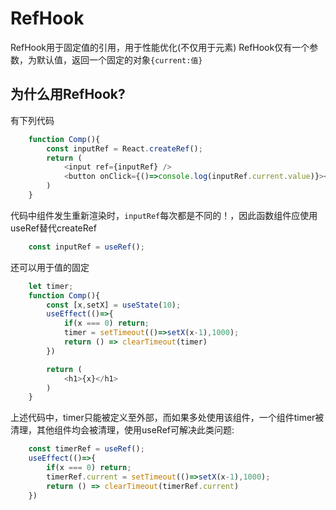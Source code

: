 # RefHook

RefHook用于固定值的引用，用于性能优化(不仅用于元素)
RefHook仅有一个参数，为默认值，返回一个固定的对象`{current:值}`

## 为什么用RefHook?

有下列代码

```javascript
    function Comp(){
        const inputRef = React.createRef();
        return (
            <input ref={inputRef} />
            <button onClick={()=>console.log(inputRef.current.value)}></button>
        )
    }
```
代码中组件发生重新渲染时，`inputRef`每次都是不同的！，因此函数组件应使用useRef替代createRef

```javascript
    const inputRef = useRef();
```

还可以用于值的固定

```javascript
    let timer;
    function Comp(){
        const [x,setX] = useState(10);
        useEffect(()=>{
            if(x === 0) return;
            timer = setTimeout(()=>setX(x-1),1000);
            return () => clearTimeout(timer)
        })

        return (
            <h1>{x}</h1>
        )
    }
```
上述代码中，timer只能被定义至外部，而如果多处使用该组件，一个组件timer被清理，其他组件均会被清理，使用useRef可解决此类问题:

```javascript
    const timerRef = useRef();
    useEffect(()=>{
        if(x === 0) return;
        timerRef.current = setTimeout(()=>setX(x-1),1000);
        return () => clearTimeout(timerRef.current)
    })
```